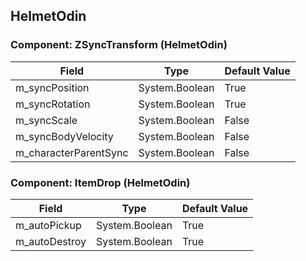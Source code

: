 ## HelmetOdin

### Component: ZSyncTransform (HelmetOdin)

|Field|Type|Default Value|
|---|---|---|
|m_syncPosition|System.Boolean|True|
|m_syncRotation|System.Boolean|True|
|m_syncScale|System.Boolean|False|
|m_syncBodyVelocity|System.Boolean|False|
|m_characterParentSync|System.Boolean|False|

### Component: ItemDrop (HelmetOdin)

|Field|Type|Default Value|
|---|---|---|
|m_autoPickup|System.Boolean|True|
|m_autoDestroy|System.Boolean|True|

